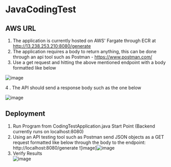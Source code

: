 # JavaCodingTest

## AWS URL
1. The application is currently hosted on AWS' Fargate through ECR at http://13.238.253.210:8080/generate
2. The application requires a body to return anything, this can be done through an api tool such as Postman - https://www.postman.com/
3. Use a get request and hitting the above mentioned endpoint with a body formatted like below 

![image](https://user-images.githubusercontent.com/45225697/128113269-1db41053-5387-4eec-8dc0-be22886e1eac.png)

4 . The API should send a response body such as the one below

![image](https://user-images.githubusercontent.com/45225697/128113363-0e26efa6-0f9e-4953-a7e8-fc7fb2591176.png)


## Deployment
1. Run Program from CodingTestApplication.java Start Point (Backend currently runs on localhost:8080)
2. Using an API testing tool such as Postman send JSON objects as a GET request formatted like below through the body to the endpoint: http://localhost:8080/generate ![image]![image](https://user-images.githubusercontent.com/45225697/127952515-809ad75c-b4c6-4c3e-8d52-ab6bc1966767.png)
3. Verify Results <br />![image](https://user-images.githubusercontent.com/45225697/127952367-ed0b18aa-2b39-4ad1-8e8a-388ec14c4544.png)
